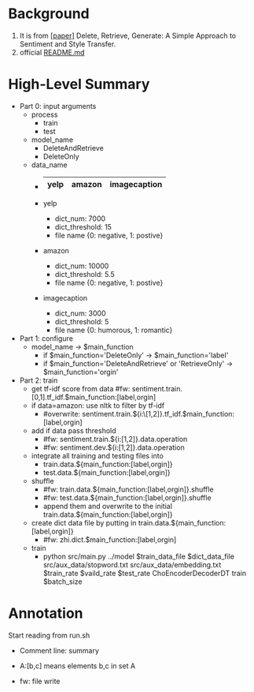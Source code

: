 # Background
1. It is from [[paper]](https://arxiv.org/pdf/1804.06437.pdf) Delete, Retrieve, Generate: A Simple Approach to Sentiment and Style Transfer.
2. official [README.md](https://github.com/lijuncen/Sentiment-and-Style-Transfer)

# High-Level Summary

- Part 0: input arguments
  - process
    - train
    - test
  - model_name
    - DeleteAndRetrieve
    - DeleteOnly
  - data_name
    - |yelp|amazon|imagecaption|
      |---|---|---|
      
    - yelp
      - dict_num: 7000
      - dict_threshold: 15
      - file name {0: negative, 1: postive}
    - amazon
      - dict_num: 10000
      - dict_threshold: 5.5
      - file name {0: negative, 1: postive}
    - imagecaption
      - dict_num: 3000
      - dict_threshold: 5
      - file name {0: humorous, 1: romantic}
- Part 1: configure
  - model_name -> $main_function
    - if $main_function='DeleteOnly' -> $main_function='label'
    - if $main_function='DeleteAndRetrieve' or 'RetrieveOnly' -> $main_function='orgin'
- Part 2: train 
  - get tf-idf score from data #fw: sentiment.train.\[0,1].tf_idf.$main_function:\[label,orgin]
  - if data=amazon: use nltk to filter by tf-idf 
     - #overwrite: sentiment.train.${i:\[1,2]}.tf_idf.$main_function:\[label,orgin]
  - add if data pass threshold 
    - #fw: sentiment.train.${i:\[1,2]}.data.operation
    - #fw: sentiment.dev.${i:\[1,2]}.data.operation
  - integrate all training and testing files into
    - train.data.${main_function:\[label,orgin]}
    - test.data.${main_function:\[label,orgin]}
  - shuffle
    - #fw: train.data.${main_function:\[label,orgin]}.shuffle
    - #fw: test.data.${main_function:\[label,orgin]}.shuffle
    - append them and overwrite to the initial train.data.${main_function:\[label,orgin]}
   - create dict data file by putting in train.data.${main_function:\[label,orgin]}
     - #fw: zhi.dict.$main_function:\[label,orgin]
  - train
    - python src/main.py ../model $train_data_file $dict_data_file src/aux_data/stopword.txt src/aux_data/embedding.txt $train_rate $vaild_rate $test_rate ChoEncoderDecoderDT train $batch_size
    

# Annotation
Start reading from run.sh

- Comment line: summary
  
- A:\[b,c] means elements b,c in set A
  
- fw: file write

